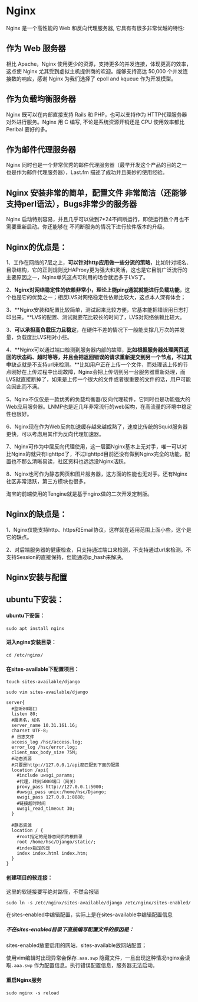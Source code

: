 # Nginx

Nginx 是一个高性能的 Web 和反向代理服务器, 它具有有很多非常优越的特性:

## 作为 Web 服务器

相比 Apache，Nginx 使用更少的资源，支持更多的并发连接，体现更高的效率，这点使 Nginx 尤其受到虚拟主机提供商的欢迎。能够支持高达 50,000 个并发连接数的响应，感谢 Nginx 为我们选择了 epoll and kqueue 作为开发模型。

## 作为负载均衡服务器

Nginx 既可以在内部直接支持 Rails 和 PHP，也可以支持作为 HTTP代理服务器 对外进行服务。Nginx 用 C 编写, 不论是系统资源开销还是 CPU 使用效率都比 Perlbal 要好的多。

## 作为邮件代理服务器

Nginx 同时也是一个非常优秀的邮件代理服务器（最早开发这个产品的目的之一也是作为邮件代理服务器），Last.fm 描述了成功并且美妙的使用经验。

## Nginx 安装非常的简单，配置文件 非常简洁（还能够支持perl语法），Bugs非常少的服务器

Nginx 启动特别容易，并且几乎可以做到7*24不间断运行，即使运行数个月也不需要重新启动。你还能够在 不间断服务的情况下进行软件版本的升级。

## Nginx的优点是：

1、工作在网络的7层之上，**可以针对http应用做一些分流的策略**，比如针对域名、目录结构，它的正则规则比HAProxy更为强大和灵活，这也是它目前广泛流行的主要原因之一，Nginx单凭这点可利用的场合就远多于LVS了。

2、**Nginx对网络稳定性的依赖非常小，理论上能ping通就就能进行负载功能**，这个也是它的优势之一；相反LVS对网络稳定性依赖比较大，这点本人深有体会；

3、**Nginx安装和配置比较简单，测试起来比较方便，它基本能把错误用日志打印出来。**LVS的配置、测试就要花比较长的时间了，LVS对网络依赖比较大。

3、**可以承担高负载压力且稳定**，在硬件不差的情况下一般能支撑几万次的并发量，负载度比LVS相对小些。

4、**Nginx可以通过端口检测到服务器内部的故障，**比如根据服务器处理网页返回的状态码、超时等等，并且会把返回错误的请求重新提交到另一个节点，不过其中**缺点就是不支持url来检测。**比如用户正在上传一个文件，而处理该上传的节点刚好在上传过程中出现故障，Nginx会把上传切到另一台服务器重新处理，而LVS就直接断掉了，如果是上传一个很大的文件或者很重要的文件的话，用户可能会因此而不满。

5、Nginx不仅仅是一款优秀的负载均衡器/反向代理软件，它同时也是功能强大的Web应用服务器。LNMP也是近几年非常流行的web架构，在高流量的环境中稳定性也很好。

6、Nginx现在作为Web反向加速缓存越来越成熟了，速度比传统的Squid服务器更快，可以考虑用其作为反向代理加速器。

7、Nginx可作为中层反向代理使用，这一层面Nginx基本上无对手，唯一可以对比Nginx的就只有lighttpd了，不过lighttpd目前还没有做到Nginx完全的功能，配置也不那么清晰易读，社区资料也远远没Nginx活跃。

8、Nginx也可作为静态网页和图片服务器，这方面的性能也无对手。还有Nginx社区非常活跃，第三方模块也很多。

淘宝的前端使用的Tengine就是基于nginx做的二次开发定制版。

## Nginx的缺点是：

1、Nginx仅能支持http、https和Email协议，这样就在适用范围上面小些，这个是它的缺点。

2、对后端服务器的健康检查，只支持通过端口来检测，不支持通过url来检测。不支持Session的直接保持，但能通过ip_hash来解决。

## Nginx安装与配置

## **ubuntu**下安装：

#### ubuntu下安装：

`sudo apt install nginx`

#### 进入nginx安装目录：

`cd /etc/nginx/`

#### 在sites-available下配置项目：

`touch sites-available/django`

`sudo vim sites-available/django`

```nginx
server{
  #监听80端口
  listen 80;
  #服务名，域名
  server_name 10.31.161.16;
  charset UTF-8;
  # 日志文件
  access_log /hsc/access.log;
  error_log /hsc/error.log;
  client_max_body_size 75M;
  #动态资源
  #只要是http://127.0.0.1/api都匹配到下面的配置
  location /api{
    #include uwsgi_params;
    #代理，转到5000端口（网关）
    proxy_pass http://127.0.0.1:5000;
    #uwsgi_pass unix:/home/hsc/Django;
    uwsgi_pass 127.0.0.1:8888;
    #链接超时时间
    uwsgi_read_timeout 30;
  }
  
  #静态资源
  location / {
    #root指定的是静态网页的根目录
    root /home/hsc/Django/static/;
    #index指定的是
    index index.html index.htm;
  }
}
```

#### 创建项目的软连接：

这里的软链接要写绝对路径，不然会报错

`sudo ln -s /etc/nginx/sites-available/django /etc/nginx/sites-enabled/` 

在sites-enabled中编辑配置，实际上是在sites-available中编辑配置信息

##### 不在sites-enabled目录下直接编写配置文件的原因是：

sites-enabled放要启用的网站，sites-available放网站配置；

使用vim编辑时出现异常会保存`.aaa.swp` 隐藏文件，一旦出现这种情况nginx会读取`.aaa.swp` 作为配置信息。执行错误配置信息，服务器无法启动。

#### 重启Nginx服务

`sudo nginx -s reload`







